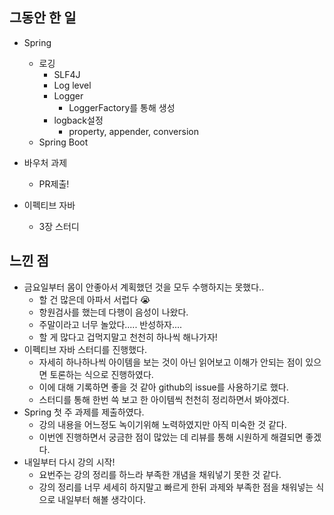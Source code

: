 ## 그동안 한 일

- Spring
	- 로깅
		- SLF4J
		- Log level 
		- Logger 
			- LoggerFactory를 통해 생성 
		- logback설정 
			- property, appender, conversion
	- Spring Boot
- 바우처 과제
	- PR제출!
	
- 이펙티브 자바
	- 3장 스터디 




## 느낀 점 

- 금요일부터 몸이 안좋아서 계획했던 것을 모두 수행하지는 못했다.. 
  - 할 건 많은데 아파서 서럽다 😭
  - 항원검사를 했는데 다행이 음성이 나왔다. 
  - 주말이라고 너무 놀았다..... 반성하자....
  - 할 게 많다고 겁먹지말고 천천히 하나씩 해나가자!
- 이펙티브 자바 스터디를 진행했다. 
  - 자세히 하나하나씩 아이템을 보는 것이 아닌 읽어보고 이해가 안되는 점이 있으면 토론하는 식으로 진행하였다. 
  - 이에 대해 기록하면 좋을 것 같아 github의 issue를 사용하기로 했다. 
  - 스터디를 통해 한번 쓱 보고 한 아이템씩 천천히 정리하면서 봐야겠다. 
- Spring 첫 주 과제를 제출하였다. 
  - 강의 내용을 어느정도 녹이기위해 노력하였지만 아직 미숙한 것 같다. 
  - 이번엔 진행하면서 궁금한 점이 많았는 데 리뷰를 통해 시원하게 해결되면 좋겠다.
- 내일부터 다시 강의 시작! 
  - 요번주는 강의 정리를 하느라 부족한 개념을 채워넣기 못한 것 같다. 
  - 강의 정리를 너무 세세히 하지말고 빠르게 한뒤 과제와 부족한 점을 채워넣는 식으로 내일부터 해볼 생각이다.
